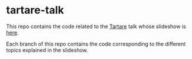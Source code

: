# tartare-talk

This repo contains the code related to the [Tartare](https://github.com/telefonicaid/tartare) talk whose slideshow is [here](http://joseantoniorodriguez.github.io/tartare-talk).

Each branch of this repo contains the code corresponding to the different topics explained in the slideshow.
